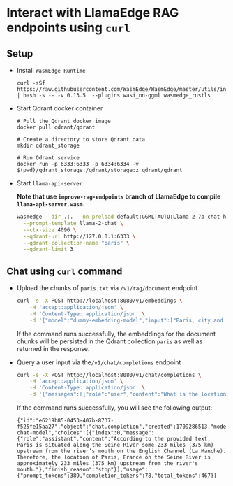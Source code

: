 # Interact with LlamaEdge RAG endpoints using `curl`

## Setup

- Install `WasmEdge Runtime`

  ```console
  curl -sSf https://raw.githubusercontent.com/WasmEdge/WasmEdge/master/utils/install.sh | bash -s -- -v 0.13.5  --plugins wasi_nn-ggml wasmedge_rustls
  ```

- Start Qdrant docker container

  ```console
  # Pull the Qdrant docker image
  docker pull qdrant/qdrant

  # Create a directory to store Qdrant data
  mkdir qdrant_storage

  # Run Qdrant service
  docker run -p 6333:6333 -p 6334:6334 -v $(pwd)/qdrant_storage:/qdrant/storage:z qdrant/qdrant
  ```

- Start `llama-api-server`

  **Note that use `improve-rag-endpoints` branch of LlamaEdge to compile `llama-api-server.wasm`.**

  ```bash
  wasmedge --dir .:. --nn-preload default:GGML:AUTO:Llama-2-7b-chat-hf-Q5_K_M.gguf llama-api-server.wasm \
    --prompt-template llama-2-chat \
    --ctx-size 4096 \
    --qdrant-url http://127.0.0.1:6333 \
    --qdrant-collection-name "paris" \
    --qdrant-limit 3
  ```

## Chat using `curl` command

- Upload the chunks of `paris.txt` via `/v1/rag/document` endpoint

    ```bash
    curl -s -X POST http://localhost:8080/v1/embeddings \
        -H 'accept:application/json' \
        -H 'Content-Type: application/json' \
        -d '{"model":"dummy-embedding-model","input":["Paris, city and capital of France, situated in the north-central part of the country. People were living on the site of the present-day city, located along the Seine River some 233 miles (375 km) upstream from the river’s mouth on the English Channel (La Manche), by about 7600 BCE. The modern city has spread from the island (the Île de la Cité) and far beyond both banks of the Seine.","Paris occupies a central position in the rich agricultural region known as the Paris Basin, and it constitutes one of eight départements of the Île-de-France administrative region. It is by far the country’s most important centre of commerce and culture. Area city, 41 square miles (105 square km); metropolitan area, 890 square miles (2,300 square km).","Pop. (2020 est.) city, 2,145,906; (2020 est.) urban agglomeration, 10,858,874.","For centuries Paris has been one of the world’s most important and attractive cities. It is appreciated for the opportunities it offers for business and commerce, for study, for culture, and for entertainment; its gastronomy, haute couture, painting, literature, and intellectual community especially enjoy an enviable reputation. Its sobriquet “the City of Light” (“la Ville Lumière”), earned during the Enlightenment, remains appropriate, for Paris has retained its importance as a centre for education and intellectual pursuits.","Paris’s site at a crossroads of both water and land routes significant not only to France but also to Europe has had a continuing influence on its growth. Under Roman administration, in the 1st century BCE, the original site on the Île de la Cité was designated the capital of the Parisii tribe and territory. The Frankish king Clovis I had taken Paris from the Gauls by 494 CE and later made his capital there.","Under Hugh Capet (ruled 987–996) and the Capetian dynasty the preeminence of Paris was firmly established, and Paris became the political and cultural hub as modern France took shape. France has long been a highly centralized country, and Paris has come to be identified with a powerful central state, drawing to itself much of the talent and vitality of the provinces."]}'
    ```

    If the command runs successfully, the embeddings for the document chunks will be persisted in the Qdrant collection `paris` as well as returned in the response.

- Query a user input via the`/v1/chat/completions` endpoint

    ```bash
    curl -s -X POST http://localhost:8080/v1/chat/completions \
        -H 'accept:application/json' \
        -H 'Content-Type: application/json' \
        -d '{"messages":[{"role":"user","content":"What is the location of Paris, France on the Seine River?\n"}],"model":"llama-2-7b","stream":false}'
    ```

    If the command runs successfully, you will see the following output:

    ```console
    {"id":"e6219b85-0453-407b-8737-f525fe15aa27","object":"chat.completion","created":1709286513,"model":"dummy-chat-model","choices":[{"index":0,"message":{"role":"assistant","content":"According to the provided text, Paris is situated along the Seine River some 233 miles (375 km) upstream from the river’s mouth on the English Channel (La Manche). Therefore, the location of Paris, France on the Seine River is approximately 233 miles (375 km) upstream from the river's mouth."},"finish_reason":"stop"}],"usage":{"prompt_tokens":389,"completion_tokens":78,"total_tokens":467}}
    ```
